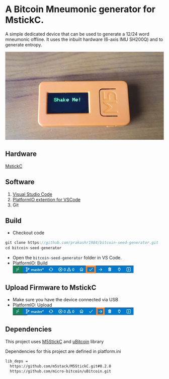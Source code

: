 # A Bitcoin Mneumonic generator for MstickC.

A simple dedicated device that can be used to generate a 12/24 word mneumonic offline. It uses the inbuilt hardware (6-axis IMU SH200Q) and to generate entropy.

![MstickC](https://raw.githubusercontent.com/prakashr1984/bitcoin-seed-generator/master/docs/images/m5stick.jpg)

## Hardware

[MstickC](https://m5stack.com/products/stick-c?variant=17203451265114)

## Software

1. [Visual Studio Code](https://code.visualstudio.com/)
2. [PlatformIO extention for VSCode](https://platformio.org/install/ide?install=vscode)
3. Git

## Build

- Checkout code

```javascript
git clone https://github.com/prakashr1984/bitcoin-seed-generator.git
cd bitcoin-seed-generator
```

- Open the `bitcoin-seed-generator` folder in VS Code.
- PlatformIO: Build
  ![Build](https://raw.githubusercontent.com/prakashr1984/bitcoin-seed-generator/master/docs/images/verify.jpg)

## Upload Firmware to MstickC

- Make sure you have the device connected via USB
- PlatformIO: Upload
  ![Build](https://raw.githubusercontent.com/prakashr1984/bitcoin-seed-generator/master/docs/images/Upload.jpg)

## Dependencies

This project uses [M5StickC](https://github.com/m5stack/M5StickC#0.2.0) and [uBitcoin](https://github.com/micro-bitcoin/uBitcoin) library

Dependencies for this project are defined in platform.ini

```
lib_deps =
  https://github.com/m5stack/M5StickC.git#0.2.0
  https://github.com/micro-bitcoin/uBitcoin.git
```
